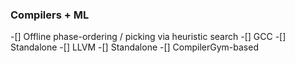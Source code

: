 ### Compilers + ML

-[] Offline phase-ordering / picking via heuristic search
  -[] GCC
    -[] Standalone
  -[] LLVM
    -[] Standalone
    -[] CompilerGym-based
   
